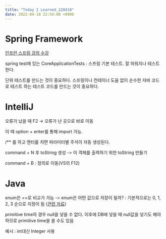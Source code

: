 ```yaml
---
title: "Today I Learned_220418"
date: 2022-04-18 22:54:00 +0900
---
```


# Spring Framework
[인프런 스프링 강의 수강](https://www.inflearn.com/course/%EC%8A%A4%ED%94%84%EB%A7%81-%ED%95%B5%EC%8B%AC-%EC%9B%90%EB%A6%AC-%EA%B8%B0%EB%B3%B8%ED%8E%B8/dashboard)

spring test에 있는 CoreApplicationTests : 스프링 기본 테스트. 잘 띄워지나 테스트한다.

단위 테스트를 만드는 것이 중요하다. 스프링이나 컨테이너 도움 없이 순수한 자바 코드로 테스트 하는 테스트 코드를 만드는 것이 중요하다.

# IntelliJ
오류가 났을 때 F2 -> 오류가 난 곳으로 바로 이동

이 때 option + enter를 통해 import 가능.

/** 를 하고 엔터를 치면 파라미터별 주석이 자동 생성된다.

command + N 후 toString 생성 -> 이 객체를 출력하기 위한 toString 만들기

command + B : 정의로 이동(VS의 F12)

# Java

enum은 ==로 비교가 가능 -> enum은 어떤 값으로 저장이 될까? : 기본적으로는 0, 1, 2, 3 순으로 지정이 됨 ([관련 자료](http://www.tcpschool.com/java/java_api_enum))

primitive time의 경우 null을 넣을 수 없다. 이후에 DB에 넣을 때 null값을 넣기도 해야 하므로 primitive time을 쓸 수도 있음

예시 : int대신 Integer 사용
